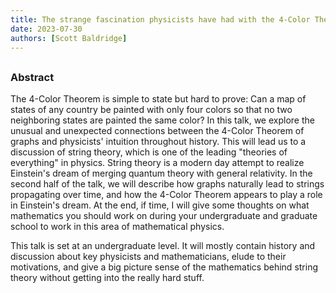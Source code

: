 ```yaml
---
title: The strange fascination physicists have had with the 4-Color Theorem and why their fascination may be justified
date: 2023-07-30
authors: [Scott Baldridge]
---
```


## 

### Abstract

The 4-Color Theorem is simple to state but hard to prove: Can a map of states of any country be painted with only four colors so that no two neighboring states are painted the same color? In this talk, we explore the unusual and unexpected connections between the 4-Color Theorem of graphs and physicists' intuition throughout history. This will lead us to a discussion of string theory, which is one of the leading "theories of everything" in physics. String theory is a modern day attempt to realize Einstein's dream of merging quantum theory with general relativity. In the second half of the talk, we will describe how graphs naturally lead to strings propagating over time, and how the $4$-Color Theorem appears to play a role in Einstein's dream.
At the end, if time, I will give some thoughts on what mathematics you should work on during your undergraduate and graduate school to work in this area of mathematical physics.

This talk is set at an undergraduate level. It will mostly contain history and discussion about key physicists and mathematicians, elude to their motivations, and give a big picture sense of the mathematics behind string theory without getting into the really hard stuff.



 



